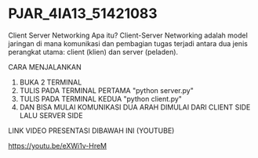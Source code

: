 # PJAR_4IA13_51421083
Client Server Networking
Apa itu? Client-Server Networking adalah model jaringan di mana komunikasi dan pembagian tugas terjadi antara dua jenis perangkat utama: client (klien) dan server (peladen).

CARA MENJALANKAN
1. BUKA 2 TERMINAL
2. TULIS PADA TERMINAL PERTAMA "python server.py"
3. TULIS PADA TERMINAL KEDUA "python client.py"
4. DAN BISA MULAI KOMUNIKASI DUA ARAH DIMULAI DARI CLIENT SIDE LALU SERVER SIDE

LINK VIDEO PRESENTASI DIBAWAH INI (YOUTUBE)

https://youtu.be/eXWi1v-HreM
